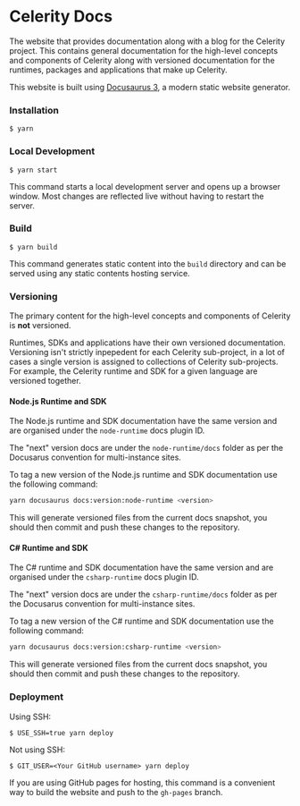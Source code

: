 # Celerity Docs

The website that provides documentation along with a blog for the Celerity project.
This contains general documentation for the high-level concepts and components of Celerity along with versioned documentation for the runtimes, packages and applications that make up Celerity.

This website is built using [Docusaurus 3](https://docusaurus.io/), a modern static website generator.

### Installation

```
$ yarn
```

### Local Development

```
$ yarn start
```

This command starts a local development server and opens up a browser window. Most changes are reflected live without having to restart the server.

### Build

```
$ yarn build
```

This command generates static content into the `build` directory and can be served using any static contents hosting service.

### Versioning

The primary content for the high-level concepts and components of Celerity is **not** versioned.

Runtimes, SDKs and applications have their own versioned documentation.
Versioning isn't strictly inpepedent for each Celerity sub-project, in a lot of cases a single version is assigned to collections of Celerity sub-projects. For example, the Celerity runtime and SDK for a given language are versioned together.

#### Node.js Runtime and SDK

The Node.js runtime and SDK documentation have the same version and are organised under the `node-runtime` docs plugin ID.

The "next" version docs are under the `node-runtime/docs` folder as per the Docusarus convention for multi-instance sites.

To tag a new version of the Node.js runtime and SDK documentation use the following command:

```bash
yarn docusaurus docs:version:node-runtime <version>
```

This will generate versioned files from the current docs snapshot, you should then commit and push these changes to the repository.

#### C# Runtime and SDK

The C# runtime and SDK documentation have the same version and are organised under the `csharp-runtime` docs plugin ID.

The "next" version docs are under the `csharp-runtime/docs` folder as per the Docusarus convention for multi-instance sites.

To tag a new version of the C# runtime and SDK documentation use the following command:

```bash
yarn docusaurus docs:version:csharp-runtime <version>
```

This will generate versioned files from the current docs snapshot, you should then commit and push these changes to the repository.

### Deployment

Using SSH:

```
$ USE_SSH=true yarn deploy
```

Not using SSH:

```
$ GIT_USER=<Your GitHub username> yarn deploy
```

If you are using GitHub pages for hosting, this command is a convenient way to build the website and push to the `gh-pages` branch.
